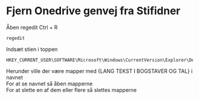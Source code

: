 
# Fjern Onedrive genvej fra Stifidner

Åben regedit
Ctrl + R
```
regedit
```

Indsæt stien i toppen
```
HKEY_CURRENT_USER\SOFTWARE\Microsoft\Windows\CurrentVersion\Explorer\Desktop\NameSpace
```

Herunder ville der være mapper med {LANG TEKST I BOGSTAVER OG TAL} i navnet  
For at se navnet så åben mapperne  
For at slette en af dem eller flere så slettes mapperne  
